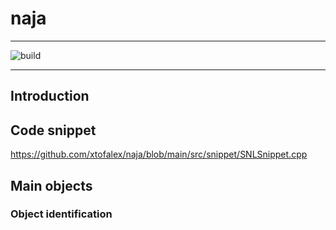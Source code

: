# naja
***
![build](https://github.com/xtofalex/naja/actions/workflows/build.yml/badge.svg)
***
## Introduction
## Code snippet
https://github.com/xtofalex/naja/blob/main/src/snippet/SNLSnippet.cpp

## Main objects
### Object identification
